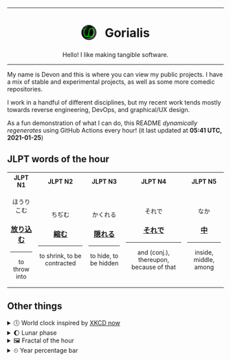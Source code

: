 ***

<h1 align="center">
<sub>
    <img src="readme/resources/avatar.png" height="36">
</sub>
&nbsp;
Gorialis
</h1>
<p align="center">
Hello! I like making tangible software.
</p>

***

My name is Devon and this is where you can view my public projects. I have a mix of stable and experimental projects, as well as some more comedic repositories.

I work in a handful of different disciplines, but my recent work tends mostly towards reverse engineering, DevOps, and graphical/UX design.

As a fun demonstration of what I can do, this README *dynamically regenerates* using GitHub Actions every hour! (it last updated at **05:41 UTC, 2021-01-25**)

<h2>JLPT words of the hour</h2>
<table>
    <tr>
        <th>JLPT N1</th>
        <th>JLPT N2</th>
        <th>JLPT N3</th>
        <th>JLPT N4</th>
        <th>JLPT N5</th>
    </tr>
    <tr>
        <td>
            <p align="center">ほうりこむ</p>
            <h3 align="center"><b><a href="https://jisho.org/search/%E6%94%BE%E3%82%8A%E8%BE%BC%E3%82%80">放り込む</a></b></h3>
            <hr>
            <p align="center">to throw into</p>
        </td>
        <td>
            <p align="center">ちぢむ</p>
            <h3 align="center"><b><a href="https://jisho.org/search/%E7%B8%AE%E3%82%80">縮む</a></b></h3>
            <hr>
            <p align="center">to shrink,<wbr> to be contracted</p>
        </td>
        <td>
            <p align="center">かくれる</p>
            <h3 align="center"><b><a href="https://jisho.org/search/%E9%9A%A0%E3%82%8C%E3%82%8B">隠れる</a></b></h3>
            <hr>
            <p align="center">to hide,<wbr> to be hidden</p>
        </td>
        <td>
            <p align="center">それで</p>
            <h3 align="center"><b><a href="https://jisho.org/search/%E3%81%9D%E3%82%8C%E3%81%A7">それで</a></b></h3>
            <hr>
            <p align="center">and (conj.),<wbr> thereupon,<wbr> because of that</p>
        </td>
        <td>
            <p align="center">なか</p>
            <h3 align="center"><b><a href="https://jisho.org/search/%E4%B8%AD">中</a></b></h3>
            <hr>
            <p align="center">inside,<wbr> middle,<wbr> among</p>
        </td>
    </tr>
</table>

<h2>Other things</h2>
<details>
<summary>🕔  World clock inspired by <a href="https://xkcd.com/now">XKCD now</a></summary>

> <img src="generated/now.png" width="512">

</details>
<details>
<summary>🌔 Lunar phase</summary>

The moon is approximately 42.77% through its phase (Waxing Gibbous).

</details>
<details>
<summary>&#x1f5bc; Fractal of the hour</summary>

> <img src="generated/fractal.png" width="512">

</details>
<details>
<summary>&#x23f2; Year percentage bar</summary>
<pre><code>2021 [█▁▁▁▁▁▁▁▁▁▁▁▁▁▁▁▁▁▁▁] 6.64%</code></pre>
</details>
